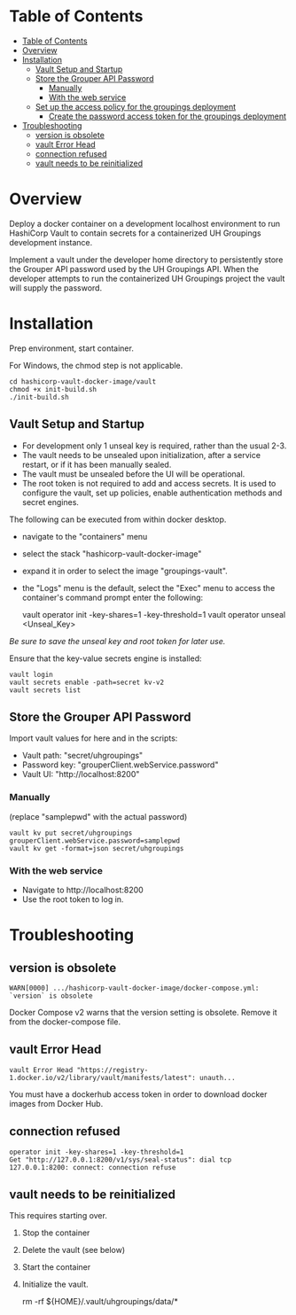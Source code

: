 # Table of Contents

<!-- TOC -->
* [Table of Contents](#table-of-contents)
* [Overview](#overview)
* [Installation](#installation)
  * [Vault Setup and Startup](#vault-setup-and-startup)
  * [Store the Grouper API Password](#store-the-grouper-api-password)
    * [Manually](#manually)
    * [With the web service](#with-the-web-service)
  * [Set up the access policy for the groupings deployment](#set-up-the-access-policy-for-the-groupings-deployment)
    * [Create the password access token for the groupings deployment](#create-the-password-access-token-for-the-groupings-deployment)
* [Troubleshooting](#troubleshooting)
  * [version is obsolete](#version-is-obsolete)
  * [vault Error Head](#vault-error-head)
  * [connection refused](#connection-refused)
  * [vault needs to be reinitialized](#vault-needs-to-be-reinitialized)
<!-- TOC -->

# Overview

Deploy a docker container on a development localhost environment to run 
HashiCorp Vault to contain secrets for a containerized UH Groupings development
instance.

Implement a vault under the developer home directory to persistently store the 
Grouper API password used by the UH Groupings API. When the developer attempts 
to run the containerized UH Groupings project the vault will supply the 
password.

# Installation

Prep environment, start container.

  For Windows, the chmod step is not applicable.

    cd hashicorp-vault-docker-image/vault
    chmod +x init-build.sh
    ./init-build.sh

## Vault Setup and Startup

- For development only 1 unseal key is required, rather than the usual 2-3.
- The vault needs to be unsealed upon initialization, after a service restart,
or if it has been manually sealed.
- The vault must be unsealed before the UI will be operational.
- The root token is not required to add and access secrets. It is used to 
configure the vault, set up policies, enable authentication methods and secret 
engines.

The following can be executed from within docker desktop. 
- navigate to the "containers" menu
- select the stack "hashicorp-vault-docker-image"
- expand it in order to select the image "groupings-vault". 
- the "Logs" menu is the default, select the "Exec" menu to access the 
container's command prompt enter the following:


    vault operator init -key-shares=1 -key-threshold=1
    vault operator unseal <Unseal_Key>

_Be sure to save the unseal key and root token for later use._

Ensure that the key-value secrets engine is installed:

    vault login
    vault secrets enable -path=secret kv-v2
    vault secrets list 

## Store the Grouper API Password

Import vault values for here and in the scripts:

- Vault path:   "secret/uhgroupings"
- Password key: "grouperClient.webService.password"
- Vault UI:     "http://localhost:8200"

### Manually

(replace "samplepwd" with the actual password)

    vault kv put secret/uhgroupings grouperClient.webService.password=samplepwd
    vault kv get -format=json secret/uhgroupings

### With the web service

- Navigate to http://localhost:8200
- Use the root token to log in.

# Troubleshooting

## version is obsolete

    WARN[0000] .../hashicorp-vault-docker-image/docker-compose.yml: `version` is obsolete

Docker Compose v2 warns that the version setting is obsolete. Remove it from the docker-compose file.

## vault Error Head

    vault Error Head "https://registry-1.docker.io/v2/library/vault/manifests/latest": unauth...

You must have a dockerhub access token in order to download docker images from Docker Hub.

## connection refused

    operator init -key-shares=1 -key-threshold=1
    Get "http://127.0.0.1:8200/v1/sys/seal-status": dial tcp 127.0.0.1:8200: connect: connection refuse

## vault needs to be reinitialized

This requires starting over.

1) Stop the container
2) Delete the vault (see below)
3) Start the container
4) Initialize the vault.


    rm -rf ${HOME}/.vault/uhgroupings/data/*
